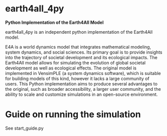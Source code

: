 # earth4all_4py

**Python Implementation of the Earth4All Model**

earth4all_4py is an independent python implementation of the Earth4All model.

E4A is a world dynamics model that integrates mathematical modeling, system dynamics, and social sciences. Its primary goal is to provide insights into the trajectory of societal development and its ecological impacts. The Earth4All model allows for simulating the evolution of global societal development as well as ecological effects. The original model is implemented in VensimPLE (a system dynamics software), which is suitable for building models of this kind, however it lacks a large community of users. This Python implementation aims to produce several advantages to the original, such as broader accessibility, a larger user community, and the ability to scale and customize simulations in an open-source environment.



# Guide on running the simulation
See start_guide.py